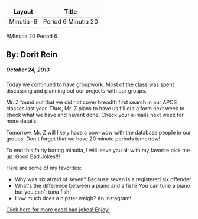 | Layout    | Title              |
|-----------|:------------------:|
|Minutia-6  | Period 6 Minutia 20|


#Minutia 20 Period 6
## By: Dorit Rein
##### October 24, 2013

Today we continued to have groupwork. Most of the class was spent discussing and planning out our projects with our groups.

Mr. Z found out that we did not cover breadth first search in our APCS classes last year. Thus, Mr. Z plans to have us fill out a form next week to check what we have and havent done. Check your e-mails next week for more details.

Tomorrow, Mr. Z will likely have a pow-wow with the database people in our groups. Don't forget that we have 20 minute periods tomorrow!

To end this fairly boring minutia, I will leave you all with my favorite pick me up: Good Bad Jokes!!!

   Here are some of my favorites:
* Why was six afraid of seven? Because seven is a registered six offender.
* What's the difference between a piano and a fish? You can tune a piano but you can’t tuna fish!
* How much does a hipster weigh? An instagram!

[Click here for more good bad jokes! Enjoy!](http://www.goodbadjokes.com)
